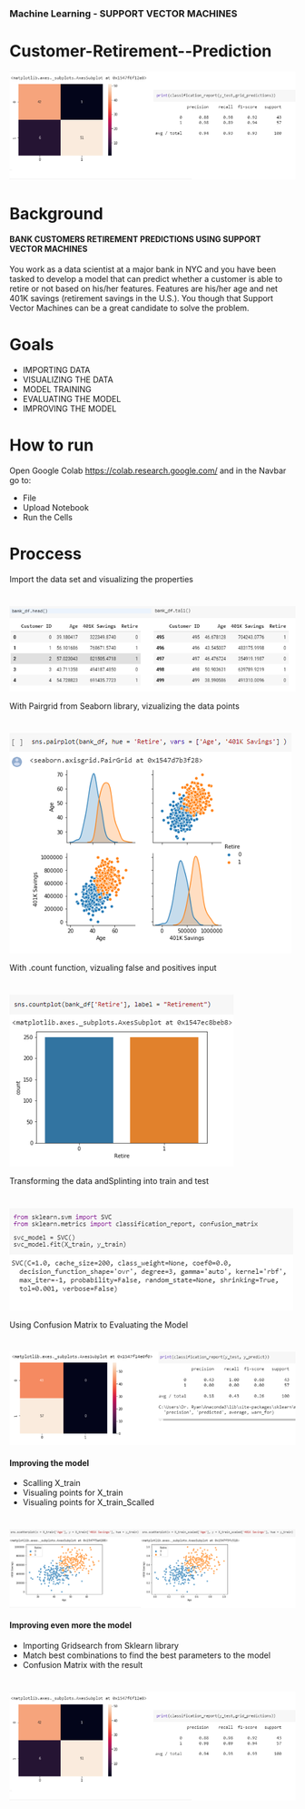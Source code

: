 ### Machine Learning - SUPPORT VECTOR MACHINES
# Customer-Retirement--Prediction


![fb](images/cr7.png)


# Background

#### BANK CUSTOMERS RETIREMENT PREDICTIONS USING SUPPORT VECTOR MACHINES

You work as a data scientist at a major bank in NYC and you have been tasked to develop a model that can predict whether a customer is able to retire or not based on his/her features. Features are his/her age and net 401K savings (retirement savings in the U.S.). You though that Support Vector Machines can be a great candidate to solve the problem.


# Goals

* IMPORTING DATA
* VISUALIZING THE DATA
* MODEL TRAINING
* EVALUATING THE MODEL
* IMPROVING THE MODEL


# How to run 

Open Google Colab https://colab.research.google.com/ and in the Navbar go to:
* File
* Upload Notebook
* Run the Cells


# Proccess

Import the data set and visualizing the properties
# 

![fb](images/cr1.png)

With Pairgrid from Seaborn library, vizualizing the data points
#  
![fb](images/cr2.png)

With .count function, vizualing false and positives input
#  
![fb](images/cr3.png)

Transforming the data andSplinting into train and test
#  
![fb](images/cr4.png)

Using Confusion Matrix to Evaluating the Model
#  
![fb](images/cr5.png)

#### Improving the model
* Scalling X_train
* Visualing points for X_train
* Visualing points for X_train_Scalled
#  
![fb](images/cr6.png)


#### Improving even more the model
* Importing Gridsearch  from Sklearn library
* Match best combinations to find the best parameters to the model
* Confusion Matrix with the result
#  
![fb](images/cr7.png)
